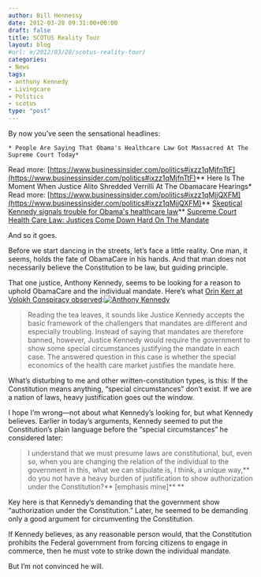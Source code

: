 ```yaml
---
author: Bill Hennessy
date: 2012-03-28 09:31:00+00:00
draft: false
title: SCOTUS Reality Tour
layout: blog
#url: e/2012/03/28/scotus-reality-tour/
categories:
- News
tags:
- anthony Kennedy
- Livingcare
- Politics
- scotus
type: "post"
---
```


 

By now you’ve seen the sensational headlines:

 

    * People Are Saying That Obama's Healthcare Law Got Massacred At The Supreme Court Today*
Read more: [https://www.businessinsider.com/politics#ixzz1qMjfnTtF](https://www.businessinsider.com/politics#ixzz1qMjfnTtF)** Here Is The Moment When Justice Alito Shredded Verrilli At The Obamacare Hearings*
Read more: [https://www.businessinsider.com/politics#ixzz1qMjjQXFM](https://www.businessinsider.com/politics#ixzz1qMjjQXFM)** [Skeptical Kennedy signals trouble for Obama's healthcare law](https://www.latimes.com/news/politics/la-pn-skeptical-kennedy-signals-trouble-for-obamas-healthcare-law-20120327,0,5723465.story)** [Supreme Court Health Care Law: Justices Come Down Hard On The Mandate](https://www.huffingtonpost.com/2012/03/27/supreme-court-health-care_n_1373469.html)  

And so it goes.

 

Before we start dancing in the streets, let’s face a little reality. One man, it seems, holds the fate of ObamaCare in his hands. And that man does not necessarily believe the Constitution to be law, but guiding principle.

 

That one justice, Anthony Kennedy, seems to be looking for a reason to uphold ObamaCare and the individual mandate. Here’s what [Orin Kerr at Volokh Conspiracy observed](https://volokh.com/2012/03/27/kennedys-heavy-burden-of-justification-approach-and-whether-the-nature-of-the-health-care-insurance-market-can-satisfy-it/):[![Anthony Kennedy](https://ludicrite.files.wordpress.com/2012/03/kennedy_thumb.jpg)
](https://ludicrite.files.wordpress.com/2012/03/kennedy.jpg)

 

>   
> 
> Reading the tea leaves, it sounds like Justice Kennedy accepts the basic framework of the challengers that mandates are different and especially troubling. Instead of saying that mandates are therefore banned, however, Justice Kennedy would require the government to show some special circumstances justifying the mandate in each case. The answered question in this case is whether the special economics of the health care market justifies the mandate here.
> 
> 

 

What’s disturbing to me and other written-constitution types, is this: If the Constitution means anything, “special circumstances” don’t exist. If we are a nation of laws, heavy justification goes out the window.

 

I hope I’m wrong—not about what Kennedy’s looking for, but what Kennedy believes. Earlier in today’s arguments, Kennedy seemed to put the Constitution’s plain language before the “special circumstances” he considered later:

 

>   
> 
> I understand that we must presume laws are constitutional, but, even so, when you are changing the relation of the individual to the government in this, what we can stipulate is, I think, a unique way,** do you not have a heavy burden of justification to show authorization under the Constitution?** [emphasis mine]** **
> 
> 

 

Key here is that Kennedy’s demanding that the government show “authorization under the Constitution.” Later, he seemed to be demanding only a good argument for circumventing the Constitution. 

 

If Kennedy believes, as any reasonable person would, that the Constitution prohibits the Federal government from forcing citizens to engage in commerce, then he must vote to strike down the individual mandate.

 

But I’m not convinced he will.

